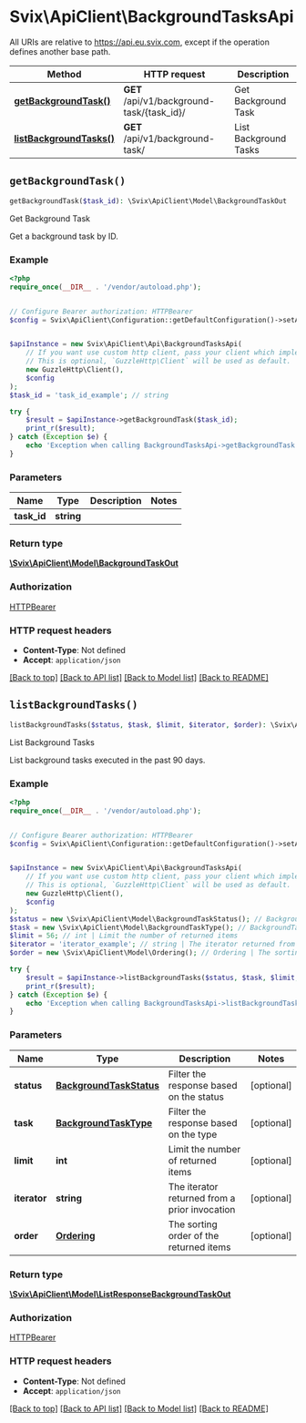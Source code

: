 # Svix\ApiClient\BackgroundTasksApi

All URIs are relative to https://api.eu.svix.com, except if the operation defines another base path.

| Method | HTTP request | Description |
| ------------- | ------------- | ------------- |
| [**getBackgroundTask()**](BackgroundTasksApi.md#getBackgroundTask) | **GET** /api/v1/background-task/{task_id}/ | Get Background Task |
| [**listBackgroundTasks()**](BackgroundTasksApi.md#listBackgroundTasks) | **GET** /api/v1/background-task/ | List Background Tasks |


## `getBackgroundTask()`

```php
getBackgroundTask($task_id): \Svix\ApiClient\Model\BackgroundTaskOut
```

Get Background Task

Get a background task by ID.

### Example

```php
<?php
require_once(__DIR__ . '/vendor/autoload.php');


// Configure Bearer authorization: HTTPBearer
$config = Svix\ApiClient\Configuration::getDefaultConfiguration()->setAccessToken('YOUR_ACCESS_TOKEN');


$apiInstance = new Svix\ApiClient\Api\BackgroundTasksApi(
    // If you want use custom http client, pass your client which implements `GuzzleHttp\ClientInterface`.
    // This is optional, `GuzzleHttp\Client` will be used as default.
    new GuzzleHttp\Client(),
    $config
);
$task_id = 'task_id_example'; // string

try {
    $result = $apiInstance->getBackgroundTask($task_id);
    print_r($result);
} catch (Exception $e) {
    echo 'Exception when calling BackgroundTasksApi->getBackgroundTask: ', $e->getMessage(), PHP_EOL;
}
```

### Parameters

| Name | Type | Description  | Notes |
| ------------- | ------------- | ------------- | ------------- |
| **task_id** | **string**|  | |

### Return type

[**\Svix\ApiClient\Model\BackgroundTaskOut**](../Model/BackgroundTaskOut.md)

### Authorization

[HTTPBearer](../../README.md#HTTPBearer)

### HTTP request headers

- **Content-Type**: Not defined
- **Accept**: `application/json`

[[Back to top]](#) [[Back to API list]](../../README.md#endpoints)
[[Back to Model list]](../../README.md#models)
[[Back to README]](../../README.md)

## `listBackgroundTasks()`

```php
listBackgroundTasks($status, $task, $limit, $iterator, $order): \Svix\ApiClient\Model\ListResponseBackgroundTaskOut
```

List Background Tasks

List background tasks executed in the past 90 days.

### Example

```php
<?php
require_once(__DIR__ . '/vendor/autoload.php');


// Configure Bearer authorization: HTTPBearer
$config = Svix\ApiClient\Configuration::getDefaultConfiguration()->setAccessToken('YOUR_ACCESS_TOKEN');


$apiInstance = new Svix\ApiClient\Api\BackgroundTasksApi(
    // If you want use custom http client, pass your client which implements `GuzzleHttp\ClientInterface`.
    // This is optional, `GuzzleHttp\Client` will be used as default.
    new GuzzleHttp\Client(),
    $config
);
$status = new \Svix\ApiClient\Model\BackgroundTaskStatus(); // BackgroundTaskStatus | Filter the response based on the status
$task = new \Svix\ApiClient\Model\BackgroundTaskType(); // BackgroundTaskType | Filter the response based on the type
$limit = 56; // int | Limit the number of returned items
$iterator = 'iterator_example'; // string | The iterator returned from a prior invocation
$order = new \Svix\ApiClient\Model\Ordering(); // Ordering | The sorting order of the returned items

try {
    $result = $apiInstance->listBackgroundTasks($status, $task, $limit, $iterator, $order);
    print_r($result);
} catch (Exception $e) {
    echo 'Exception when calling BackgroundTasksApi->listBackgroundTasks: ', $e->getMessage(), PHP_EOL;
}
```

### Parameters

| Name | Type | Description  | Notes |
| ------------- | ------------- | ------------- | ------------- |
| **status** | [**BackgroundTaskStatus**](../Model/.md)| Filter the response based on the status | [optional] |
| **task** | [**BackgroundTaskType**](../Model/.md)| Filter the response based on the type | [optional] |
| **limit** | **int**| Limit the number of returned items | [optional] |
| **iterator** | **string**| The iterator returned from a prior invocation | [optional] |
| **order** | [**Ordering**](../Model/.md)| The sorting order of the returned items | [optional] |

### Return type

[**\Svix\ApiClient\Model\ListResponseBackgroundTaskOut**](../Model/ListResponseBackgroundTaskOut.md)

### Authorization

[HTTPBearer](../../README.md#HTTPBearer)

### HTTP request headers

- **Content-Type**: Not defined
- **Accept**: `application/json`

[[Back to top]](#) [[Back to API list]](../../README.md#endpoints)
[[Back to Model list]](../../README.md#models)
[[Back to README]](../../README.md)
